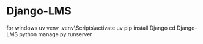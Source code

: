# Django-LMS

for windows 
uv venv
.venv\Scripts\activate
uv pip install Django
cd Django-LMS
python manage.py runserver
